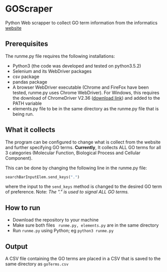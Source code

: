 # GOScraper
Python Web scrapper to collect GO term information from the informatics [website]("http://www.informatics.jax.org/vocab/gene_ontology/")

## Prerequisites 
The runme.py file requires the following installations:
 - Python3 (the code was developed and tested on python3.5.2)
 - Selenium and its WebDriver packages
 - csv package
 - pandas package
 - A browser WebDriver executable (Chrome and FireFox have been tested, runme.py uses Chrome WebDriver). 
   For Windows, this requires the download of ChromeDriver V2.36 ([download link](http://chromedriver.storage.googleapis.com/index.html?path=2.36/)) and added to the PATH variable
 - elements.py file to be in the same directory as the runme.py file that is being run. 

 ## What it collects
 The program can be configured to change what is collect from the website and further specifying GO terms. <b>Currently</b>, It collects ALL GO terms for all 3 categories (Molecular Function, Biological Process and Cellular Component).

 This can be done by changing the following line in the runme.py file:
 ```python
 searchBarInputElem.send_keys(".")
 ```
 where the input to the ```send_keys``` method is changed to the desired GO term of preference. Note: <i>The "." is used to signal ALL GO terms.</i>

 ## How to run
 - Download the repository to your machine
 - Make sure both files ``` runme.py, elements.py``` are in the same directory
 - Run ```runme.py``` using Python; eg ```python3 runme.py```

 ## Output
 A CSV file containing the GO terms are placed in a CSV that is saved to the same directory as ```goTerms.csv```